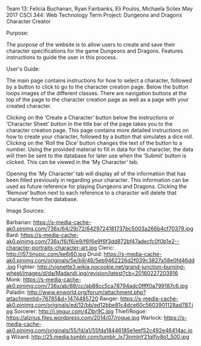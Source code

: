 Team 13: Felicia Buchanan, Ryan Fairbanks, Eli Poulos, Michaela Scilex
May 2017
CSCI 344: Web Technology
Term Project: Dungeons and Dragons Character Creator

Purpose:

The purpose of the website is to allow users to create and save their character specifications for the game Dungeons and Dragons. Features instructions to guide the user in this process.

User's Guide:

The main page contains instructions for how to select a character, followed by a button to click to go to the character creation page. Below the button loops images of the different classes. There are navigation buttons at the top of the page to the character creation page as well as a page with your created character.

Clicking on the ‘Create a Character’ button below the instructions or ‘Character Sheet’ button in the title bar of the page takes you to the character creation page. This page contains more detailed instructions on how to create your character, followed by a button that simulates a dice roll. Clicking on the ‘Roll the Dice’ button changes the text of the button to a number. Using the provided material to fill in data for the character, the data will then be sent to the database for later use when the ‘Submit’ button is clicked. This can be viewed in the ‘My Character’ tab.

Opening the ‘My Character’ tab will display all of the information that has been filled previously in regarding your character. This information can be used as future reference for playing Dungeons and Dragons. Clicking the ‘Remove’ button next to each reference to a character will delete that character from the database.

Image Sources:

Barbarian: https://s-media-cache-ak0.pinimg.com/736x/64/29/72/6429724181737bc5003a266b4cf70379.jpg
Bard: https://s-media-cache-ak0.pinimg.com/736x/f6/f6/e9/f6f6e9f6f3dd872bf47adecfc0f0b1e2--character-portraits-character-art.jpg
Cleric: http://i57.tinypic.com/ke6j60.jpg
Druid: https://s-media-cache-ak0.pinimg.com/originals/5e/b9/46/5eb9462226d2f039c3827a58e0fd46dd.jpg
Fighter: http://vignette3.wikia.nocookie.net/grand-junction-burning-wheel/images/d/da/Madandi.jpg/revision/latest?cb=20160227203916
Monk: https://s-media-cache-ak0.pinimg.com/736x/ab/88/cc/ab88cc5ca78794adc0ffff0a799187c6.jpg
Paladin: http://www.enworld.org/forum/attachment.php?attachmentid=76785&d=1474485720
Ranger: https://s-media-cache-ak0.pinimg.com/originals/ed/12/bb/ed12bbe81c4dce60c5603901128ad787.jpg
Sorcerer: http://i.imgur.com/4Zlbr9C.jpg
Thief/Rogue: https://alzrius.files.wordpress.com/2014/07/rogue.jpg
Warlock: https://s-media-cache-ak0.pinimg.com/originals/55/fd/a1/55fda18446185e1eef52c492e46414ac.jpg
Wizard: http://25.media.tumblr.com/tumblr_lx73nmlnY21qlfjv8o1_500.jpg